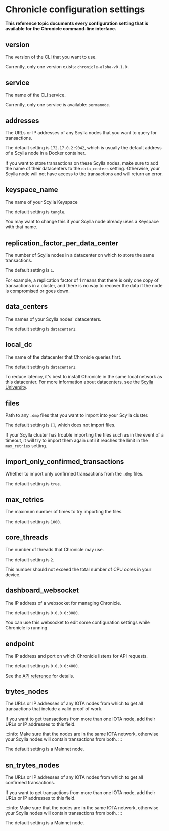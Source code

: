 # Chronicle configuration settings

**This reference topic documents every configuration setting that is available for the Chronicle command-line interface.**

## version

The version of the CLI that you want to use.

Currently, only one version exists: `chronicle-alpha-v0.1.0`.

## service

The name of the CLI service.

Currently, only one service is available: `permanode`.

## addresses

The URLs or IP addresses of any Scylla nodes that you want to query for transactions.

The default setting is `172.17.0.2:9042`, which is usually the default address of a Scylla node in a Docker container.

If you want to store transactions on these Scylla nodes, make sure to add the name of their datacenters to the `data_centers` setting. Otherwise, your Scylla node will not have access to the transactions and will return an error.

## keyspace_name

The name of your Scylla Keyspace

The default setting is `tangle`.

You may want to change this if your Scylla node already uses a Keyspace with that name.

## replication_factor_per_data_center

The number of Scylla nodes in a datacenter on which to store the same transactions.

The default setting is `1`.

For example, a replication factor of 1 means that there is only one copy of transactions in a cluster, and there is no way to recover the data if the node is compromised or goes down.

## data_centers

The names of your Scylla nodes' datacenters.

The default setting is `datacenter1`.

## local_dc

The name of the datacenter that Chronicle queries first.

The default setting is `datacenter1`.

To reduce latency, it's best to install Chronicle in the same local network as this datacenter. For more information about datacenters, see the [Scylla University](https://university.scylladb.com/courses/scylla-essentials-overview/lessons/architecture/topic/datacenter/).

## files

Path to any `.dmp` files that you want to import into your Scylla cluster.

The default setting is `[]`, which does not import files.

If your Scylla cluster has trouble importing the files such as in the event of a timeout, it will try to import them again until it reaches the limit in the `max_retries` setting.

## import_only_confirmed_transactions

Whether to import only confirmed transactions from the `.dmp` files.

The default setting is `true`.

## max_retries

The maximum number of times to try importing the files.

The default setting is `1000`.

## core_threads

The number of threads that Chronicle may use.

The default setting is `2`.

This number should not exceed the total number of CPU cores in your device.

## dashboard_websocket

The IP address of a websocket for managing Chronicle.

The default setting is `0.0.0.0:8080`.

You can use this websocket to edit some configuration settings while Chronicle is running.

## endpoint

The IP address and port on which Chronicle listens for API requests.

The default setting is `0.0.0.0:4000`.

See the [API reference](../references/chronicle-api-reference.md) for details.

## trytes_nodes

The URLs or IP addresses of any IOTA nodes from which to get all transactions that include a valid proof of work.

If you want to get transactions from more than one IOTA node, add their URLs or IP addresses to this field.

:::info:
Make sure that the nodes are in the same IOTA network, otherwise your Scylla nodes will contain transactions from both.
:::

The default setting is a Mainnet node.

## sn_trytes_nodes

The URLs or IP addresses of any IOTA nodes from which to get all confirmed transactions.

If you want to get transactions from more than one IOTA node, add their URLs or IP addresses to this field.

:::info:
Make sure that the nodes are in the same IOTA network, otherwise your Scylla nodes will contain transactions from both.
:::

The default setting is a Mainnet node.